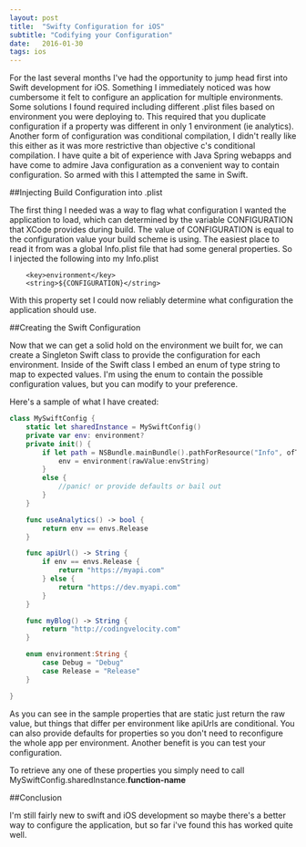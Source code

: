 ```yaml
---
layout: post
title:  "Swifty Configuration for iOS"
subtitle: "Codifying your Configuration"
date:   2016-01-30
tags: ios
---
```


For the last several months I've had the opportunity to jump head first into Swift development for iOS.  Something I immediately noticed was how cumbersome it felt to configure an application for multiple environments.  Some solutions I found required including different .plist files based on environment you were deploying to.  This required that you duplicate configuration if a property was different in only 1 environment (ie analytics).  Another form of configuration was conditional compilation, I didn't really like this either as it was more restrictive than objective c's conditional compilation. I have quite a bit of experience with Java Spring webapps and have come to admire Java configuration as a convenient way to contain configuration.  So armed with this I attempted the same in Swift.

##Injecting Build Configuration into .plist

The first thing I needed was a way to flag what configuration I wanted the application to load, which can determined by the variable CONFIGURATION that XCode provides during build. The value of CONFIGURATION is equal to the configuration value your build scheme is using. The easiest place to read it from was a global Info.plist file that had some general properties. So I injected the following into my Info.plist

```
	<key>environment</key>
	<string>${CONFIGURATION}</string>
```
With this property set I could now reliably determine what configuration the application should use.

##Creating the Swift Configuration

Now that we can get a solid hold on the environment we built for, we can create a Singleton Swift class to provide the configuration for each environment. Inside of the Swift class I embed an enum of type string to map to expected values. I'm using the enum to contain the possible configuration values, but you can modify to your preference.

Here's a sample of what I have created:

```swift
class MySwiftConfig {
	static let sharedInstance = MySwiftConfig()
	private var env: environment?
    private init() {
        if let path = NSBundle.mainBundle().pathForResource("Info", ofType: "plist"), let dict = NSDictionary(contentsOfFile: path), let envString =   dict["environment"] as? String {
        	env = environment(rawValue:envString)
        }
        else {
        	//panic! or provide defaults or bail out
        }
    }

    func useAnalytics() -> bool {
    	return env == envs.Release
    }

    func apiUrl() -> String {
    	if env == envs.Release {
    		return "https://myapi.com"
    	} else {
    		return "https://dev.myapi.com"
    	}
    }

    func myBlog() -> String {
    	return "http://codingvelocity.com"
    }

    enum environment:String {
    	case Debug = "Debug"
    	case Release = "Release"
    }

}
```

As you can see in the sample properties that are static just return the raw value, but things that differ per environment like apiUrls are conditional. You can also provide defaults for properties so you don't need to reconfigure the whole app per environment. Another benefit is you can test your configuration.

To retrieve any one of these properties you simply need to call MySwiftConfig.sharedInstance.**function-name**

##Conclusion

I'm still fairly new to swift and iOS development so maybe there's a better way to configure the application, but so far i've found this has worked quite well.